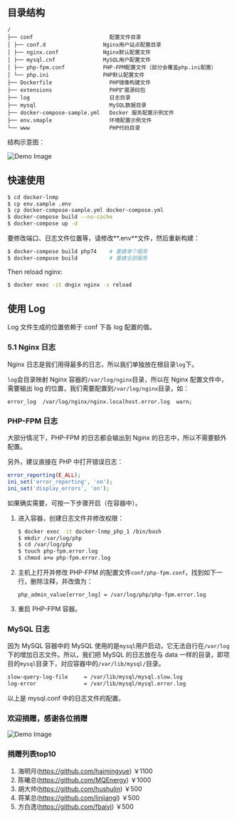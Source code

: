 ## 目录结构

```
/
├── conf                        配置文件目录
│ ├── conf.d                  Nginx用户站点配置目录
│ ├── nginx.conf              Nginx默认配置文件
│ ├── mysql.cnf               MySQL用户配置文件
│ ├── php-fpm.conf            PHP-FPM配置文件（部分会覆盖php.ini配置）
│ └── php.ini                 PHP默认配置文件
├── Dockerfile                  PHP镜像构建文件
├── extensions                  PHP扩展源码包
├── log                         日志目录
├── mysql                       MySQL数据目录
├── docker-compose-sample.yml   Docker 服务配置示例文件
├── env.smaple                  环境配置示例文件
└── www                         PHP代码目录
```

结构示意图：

![Demo Image](./image/dnmp.png)

## 快速使用

```bash
$ cd docker-lnmp
$ cp env.sample .env
$ cp docker-compose-sample.yml docker-compose.yml
$ docker-compose build --no-cache
$ docker-compose up -d
```

要修改端口、日志文件位置等，请修改**.env**文件，然后重新构建：

```bash
$ docker-compose build php74    # 重建单个服务
$ docker-compose build          # 重建全部服务

```

Then reload nginx:

```bash
$ docker exec -it dngix nginx -s reload
```

## 使用 Log

Log 文件生成的位置依赖于 conf 下各 log 配置的值。

### 5.1 Nginx 日志

Nginx 日志是我们用得最多的日志，所以我们单独放在根目录`log`下。

`log`会目录映射 Nginx 容器的`/var/log/nginx`目录，所以在 Nginx 配置文件中，需要输出 log 的位置，我们需要配置到`/var/log/nginx`目录，如：

```
error_log  /var/log/nginx/nginx.localhost.error.log  warn;
```

### PHP-FPM 日志

大部分情况下，PHP-FPM 的日志都会输出到 Nginx 的日志中，所以不需要额外配置。

另外，建议直接在 PHP 中打开错误日志：

```php
error_reporting(E_ALL);
ini_set('error_reporting', 'on');
ini_set('display_errors', 'on');
```

如果确实需要，可按一下步骤开启（在容器中）。

1. 进入容器，创建日志文件并修改权限：
   ```bash
   $ docker exec -it docker-lnmp_php_1 /bin/bash
   $ mkdir /var/log/php
   $ cd /var/log/php
   $ touch php-fpm.error.log
   $ chmod a+w php-fpm.error.log
   ```
2. 主机上打开并修改 PHP-FPM 的配置文件`conf/php-fpm.conf`，找到如下一行，删除注释，并改值为：
   ```
   php_admin_value[error_log] = /var/log/php/php-fpm.error.log
   ```
3. 重启 PHP-FPM 容器。

### MySQL 日志

因为 MySQL 容器中的 MySQL 使用的是`mysql`用户启动，它无法自行在`/var/log`下的增加日志文件。所以，我们把 MySQL 的日志放在与 data 一样的目录，即项目的`mysql`目录下，对应容器中的`/var/lib/mysql/`目录。

```bash
slow-query-log-file     = /var/lib/mysql/mysql.slow.log
log-error               = /var/lib/mysql/mysql.error.log
```

以上是 mysql.conf 中的日志文件的配置。

### 欢迎捐赠，感谢各位捐赠

![Demo Image](./image/alipay.jpg)

### 捐赠列表top10

1. 海明月(https://github.com/haimingyue)   ￥1100
2. 陈曦总(https://github.com/MQEnergy)     ￥1000
3. 胡大帅(https://github.com/hushulin)     ￥500
4. 蒋某总(https://github.com/linjiangl)    ￥500
5. 方白逸(https://github.com/fbaiyi)       ￥500
